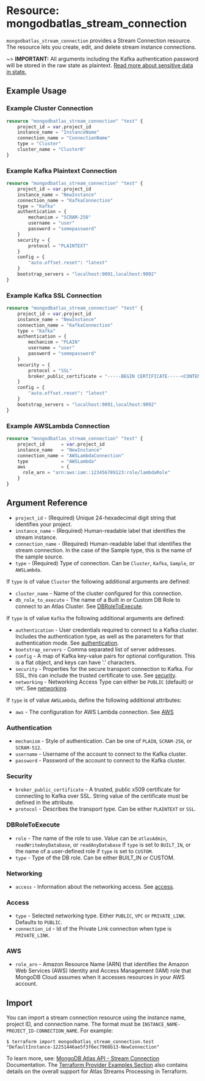 # Resource: mongodbatlas_stream_connection

`mongodbatlas_stream_connection` provides a Stream Connection resource. The resource lets you create, edit, and delete stream instance connections.

~> **IMPORTANT:** All arguments including the Kafka authentication password will be stored in the raw state as plaintext. [Read more about sensitive data in state.](https://www.terraform.io/docs/state/sensitive-data.html)


## Example Usage

### Example Cluster Connection

```terraform
resource "mongodbatlas_stream_connection" "test" {
    project_id = var.project_id
    instance_name = "InstanceName"
    connection_name = "ConnectionName"
    type = "Cluster"
    cluster_name = "Cluster0"
}
```

### Example Kafka Plaintext Connection

```terraform
resource "mongodbatlas_stream_connection" "test" {
    project_id = var.project_id
    instance_name = "NewInstance"
    connection_name = "KafkaConnection"
    type = "Kafka"
    authentication = {
        mechanism = "SCRAM-256"
        username = "user"
        password = "somepassword"
    }
    security = {
        protocol = "PLAINTEXT"
    }
    config = {
        "auto.offset.reset": "latest"
    }
    bootstrap_servers = "localhost:9091,localhost:9092"
}    
```

### Example Kafka SSL Connection

```terraform
resource "mongodbatlas_stream_connection" "test" {
    project_id = var.project_id
    instance_name = "NewInstance"
    connection_name = "KafkaConnection"
    type = "Kafka"
    authentication = {
        mechanism = "PLAIN"
        username = "user"
        password = "somepassword"
    }
    security = {
        protocol = "SSL"
        broker_public_certificate = "-----BEGIN CERTIFICATE-----<CONTENT>-----END CERTIFICATE-----"
    }
    config = {
        "auto.offset.reset": "latest"
    }
    bootstrap_servers = "localhost:9091,localhost:9092"
}
```

### Example AWSLambda Connection

```terraform
resource "mongodbatlas_stream_connection" "test" {
    project_id      = var.project_id
    instance_name   = "NewInstance"
    connection_name = "AWSLambdaConnection"
    type            = "AWSLambda"
    aws             = {
      role_arn = "arn:aws:iam::123456789123:role/lambdaRole"
    }
}

```

## Argument Reference

* `project_id` - (Required) Unique 24-hexadecimal digit string that identifies your project.
* `instance_name` - (Required) Human-readable label that identifies the stream instance.
* `connection_name` - (Required) Human-readable label that identifies the stream connection. In the case of the Sample type, this is the name of the sample source.
* `type` - (Required) Type of connection. Can be `Cluster`, `Kafka`, `Sample`, or `AWSLambda`.

If `type` is of value `Cluster` the following additional arguments are defined:
* `cluster_name` - Name of the cluster configured for this connection.
* `db_role_to_execute` - The name of a Built in or Custom DB Role to connect to an Atlas Cluster. See [DBRoleToExecute](#DBRoleToExecute).

If `type` is of value `Kafka` the following additional arguments are defined:
* `authentication` - User credentials required to connect to a Kafka cluster. Includes the authentication type, as well as the parameters for that authentication mode. See [authentication](#authentication).
* `bootstrap_servers` - Comma separated list of server addresses.
* `config` - A map of Kafka key-value pairs for optional configuration. This is a flat object, and keys can have '.' characters.
* `security` - Properties for the secure transport connection to Kafka. For SSL, this can include the trusted certificate to use. See [security](#security).
* `networking` - Networking Access Type can either be `PUBLIC` (default) or `VPC`. See [networking](#networking).

If `type` is of value `AWSLambda`, define the following additional attributes:
* `aws` - The configuration for AWS Lambda connection. See [AWS](#AWS)

### Authentication

* `mechanism` - Style of authentication. Can be one of `PLAIN`, `SCRAM-256`, or `SCRAM-512`.
* `username` - Username of the account to connect to the Kafka cluster.
* `password` - Password of the account to connect to the Kafka cluster.

### Security

* `broker_public_certificate` - A trusted, public x509 certificate for connecting to Kafka over SSL. String value of the certificate must be defined in the attribute.
* `protocol` - Describes the transport type. Can be either `PLAINTEXT` or `SSL`.

### DBRoleToExecute

* `role` - The name of the role to use. Value can be  `atlasAdmin`, `readWriteAnyDatabase`, or `readAnyDatabase` if `type` is set to `BUILT_IN`, or the name of a user-defined role if `type` is set to `CUSTOM`.
* `type` - Type of the DB role. Can be either BUILT_IN or CUSTOM.

### Networking
* `access` - Information about the networking access. See [access](#access).

### Access
* `type` - Selected networking type. Either `PUBLIC`, `VPC` or `PRIVATE_LINK`. Defaults to `PUBLIC`.
* `connection_id` - Id of the Private Link connection when type is `PRIVATE_LINK`.

### AWS
* `role_arn` - Amazon Resource Name (ARN) that identifies the Amazon Web Services (AWS) Identity and Access Management (IAM) role that MongoDB Cloud assumes when it accesses resources in your AWS account.

## Import

You can import a stream connection resource using the instance name, project ID, and connection name. The format must be `INSTANCE_NAME-PROJECT_ID-CONNECTION_NAME`. For example:

```
$ terraform import mongodbatlas_stream_connection.test "DefaultInstance-12251446ae5f3f6ec7968b13-NewConnection"
```

To learn more, see: [MongoDB Atlas API - Stream Connection](https://www.mongodb.com/docs/atlas/reference/api-resources-spec/#tag/Streams/operation/createStreamConnection) Documentation.
The [Terraform Provider Examples Section](https://github.com/mongodb/terraform-provider-mongodbatlas/blob/master/examples/mongodbatlas_stream_instance/atlas-streams-user-journey.md) also contains details on the overall support for Atlas Streams Processing in Terraform.
